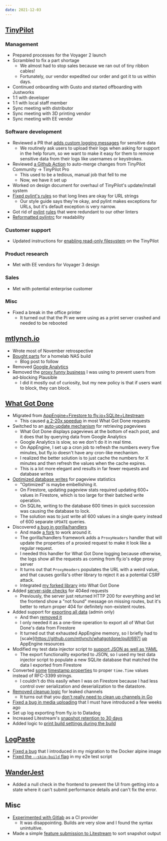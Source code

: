 ```yaml
---
date: 2021-12-03
---
```


## [TinyPilot](https://tinypilotkvm.com)

### Management

- Prepared processes for the Voyager 2 launch
- Scrambled to fix a part shortage
  - We almost had to stop sales because we ran out of tiny ribbon cables!
  - Fortunately, our vendor expedited our order and got it to us within days.
- Continued onboarding with Gusto and started offboarding with Justworks
- 1:1 with developer
- 1:1 with local staff member
- Sync meeting with distributor
- Sync meeting with 3D printing vendor
- Sync meeting with EE vendor

### Software development

- Reviewed a PR that [adds custom logging messages](https://github.com/tiny-pilot/tinypilot/pull/830) for sensitive data
  - We routinely ask users to upload their logs when asking for support in the help forum, so we want to make it easy for them to remove sensitive data from their logs like usernames or keystrokes.
- Reviewed [a Github Action](https://github.com/tiny-pilot/tinypilot/pull/839) to auto-merge changes from TinyPilot Community -> TinyPilot Pro
  - This used to be a tedious, manual job that fell to me
  - Now, we have it set up
- Worked on design document for overhaul of TinyPilot's update/install system
- [Fixed pylint's rules](https://github.com/tiny-pilot/tinypilot/pull/841) so that long lines are okay for URL strings
  - Our style guide says they're okay, and pylint makes exceptions for URLs, but it's default exception is very narrow.
- Got rid of [pylint](https://github.com/tiny-pilot/tinypilot/pull/833) [rules](https://github.com/tiny-pilot/tinypilot/pull/836) that were redundant to our other linters
- [Reformatted pylintrc](https://github.com/tiny-pilot/tinypilot/pull/835) for readability

### Customer support

- Updated instructions for [enabling read-only filesystem](https://tinypilotkvm.com/faq/read-only-filesystem) on the TinyPilot

### Product research

- Met with EE vendors for Voyager 3 design

### Sales

- Met with potential enterprise customer

### Misc

- Fixed a break in the office printer
  - It turned out that the Pi we were using as a print server crashed and needed to be rebooted

## [mtlynch.io](https://mtlynch.io)

- Wrote most of November retrospective
- [Bought parts](https://twitter.com/deliberatecoder/status/1464298525999747072) for a homelab NAS build
  - Blog post to follow
- Removed [Google Analytics](https://github.com/mtlynch/mtlynch.io/pull/844)
- Removed the [proxy funny business](https://github.com/mtlynch/mtlynch.io/pull/843) I was using to prevent users from ad-blocking Plausible
  - I did it mostly out of curiosity, but my new policy is that if users want to block, they can block.

## [What Got Done](https://whatgotdone.com)

- Migrated from [AppEngine+Firestore to fly.io+SQLite+Litestream](https://github.com/mtlynch/whatgotdone/pull/639/files)
  - This caused [a 2-20x speedup](https://twitter.com/deliberatecoder/status/1464651162330800130) in most What Got Done requests
- Switched to an [auto-update mechanism](https://github.com/mtlynch/whatgotdone/pull/712) for retrieving pageviews
  - What Got Done displays pageviews at the bottom of each post, and it does that by querying data from Google Analytics
  - Google Analytics is slow, so we don't do it in real time.
  - On AppEngine, I set up a cron job to refresh the numbers every five minutes, but fly.io doesn't have any cron-like mechanism.
  - I realized the better solution is to just cache the numbers for X minutes and then refresh the values when the cache expires.
  - This is a lot more elegant and results in far fewer requests and database writes
- [Optimized database writes](https://github.com/mtlynch/whatgotdone/pull/705) for pageview statistics
  - "Optimized" is maybe embellishing it.
  - On Firestore, updating pageview stats required updating 600+ values in Firestore, which is too large for their batched write operation.
  - On SQLite, writing to the database 600 times in quick succession was causing the database to lock.
  - The solution was to just write all 600 values in a single query instead of 600 separate `UPDATE` queries.
- Discovered [a bug in gorilla/handlers](https://github.com/gorilla/handlers/issues/222)
  - And made [a fork](https://github.com/mtlynch/gorilla-handlers) to work around it.
  - The gorilla/handlers framework adds a `ProxyHeaders` handler that will update the properties of a proxied request to make it look like a regular request.
  - I needed this handler for What Got Done logging because otherwise, the logs show all the requests as coming from fly.io's edge proxy server
  - It turns out that `ProxyHeaders` populates the URL with a weird value, and that causes gorilla's other library to reject it as a potential CSRF attack.
  - Integrated [my forked library](https://github.com/mtlynch/whatgotdone/pull/722) into What Got Done
- Added [server-side checks](https://github.com/mtlynch/whatgotdone/pull/709) for 404ed requests
  - Previously, the server just returned HTTP 200 for everything and let the frontend show a "not found" message on missing routes, but it's better to return proper 404 for definitely non-existent routes.
- Added support for [exporting all data](https://github.com/mtlynch/whatgotdone/pull/696) (admin only)
  - And then [removed it](https://github.com/mtlynch/whatgotdone/pull/699)
  - I only needed it as a one-time operation to export all of What Got Done's data from Firestore
  - It turned out that exhausted AppEngine memory, so I briefly had to [scale](https://github.com/mtlynch/whatgotdone/pull/697] [up](https://github.com/mtlynch/whatgotdone/pull/698) AppEngine resources
- Modified my test data injector script to [support JSON as well as YAML](https://github.com/mtlynch/whatgotdone/pull/692)
  - The export functionality exported to JSON, so I used my test data injector script to populate a new SQLite database that matched the data I exported from Firestore
- Converted [some](https://github.com/mtlynch/whatgotdone/pull/704) [timestamp properties](https://github.com/mtlynch/whatgotdone/pull/703) to proper `time.Time` values instead of RFC-3399 strings.
  - I couldn't do this easily when I was on Firestore because I had less control over serialization and deserialization to the datastore.
- [Removed cleanup logic](https://github.com/mtlynch/whatgotdone/pull/711) for leaked channels
  - It turns out that you [don't really need to clean up channels in Go](https://stackoverflow.com/a/8593986/90388)
- [Fixed a bug in media uploading](https://github.com/mtlynch/whatgotdone/pull/716) that I must have introduced a few weeks ago
- Set up log exporting from fly.io to Datadog
- Increased Litestream's [snapshot retention to 30 days](https://github.com/mtlynch/whatgotdone/pull/724)
- Added logic to [print build settings during the build](https://github.com/mtlynch/whatgotdone/pull/700)

## [LogPaste](https://logpaste.com)

- [Fixed a bug](https://github.com/mtlynch/logpaste/pull/130) that I introduced in my migration to the Docker alpine image
- [Fixed the `--skip-build` flag](https://github.com/mtlynch/logpaste/pull/131) in my e2e test script

## [WanderJest](https://wanderjest.com)

- Added a null check in the frontend to prevent the UI from getting into a state where it can't submit performance details and can't fix the error.

## Misc

- [Experimented with Gitlab](https://twitter.com/deliberatecoder/status/1464414158133334022) as a CI provider
  - It was disappointing. Builds are very slow and I found the syntax unintuitive.
- Made a simple [feature submission to Litestream](https://github.com/benbjohnson/litestream/pull/249) to sort snapshot output
